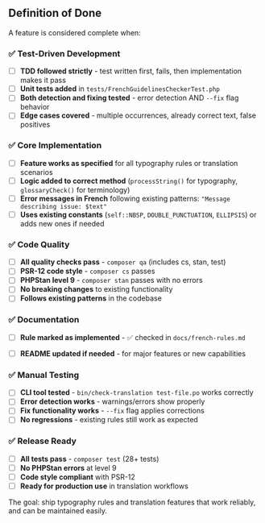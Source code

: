 ## Definition of Done

A feature is considered complete when:

### ✅ Test-Driven Development
- [ ] **TDD followed strictly** - test written first, fails, then implementation makes it pass
- [ ] **Unit tests added** in `tests/FrenchGuidelinesCheckerTest.php`
- [ ] **Both detection and fixing tested** - error detection AND `--fix` flag behavior
- [ ] **Edge cases covered** - multiple occurrences, already correct text, false positives

### ✅ Core Implementation
- [ ] **Feature works as specified** for all typography rules or translation scenarios
- [ ] **Logic added to correct method** (`processString()` for typography, `glossaryCheck()` for terminology)
- [ ] **Error messages in French** following existing patterns: `"Message describing issue: $text"`
- [ ] **Uses existing constants** (`self::NBSP`, `DOUBLE_PUNCTUATION`, `ELLIPSIS`) or adds new ones if needed

### ✅ Code Quality
- [ ] **All quality checks pass** - `composer qa` (includes cs, stan, test)
- [ ] **PSR-12 code style** - `composer cs` passes
- [ ] **PHPStan level 9** - `composer stan` passes with no errors
- [ ] **No breaking changes** to existing functionality
- [ ] **Follows existing patterns** in the codebase

### ✅ Documentation
- [ ] **Rule marked as implemented** - ✅ checked in `docs/french-rules.md`
- [ ] **README updated if needed** - for major features or new capabilities


### ✅ Manual Testing
- [ ] **CLI tool tested** - `bin/check-translation test-file.po` works correctly
- [ ] **Error detection works** - warnings/errors show properly
- [ ] **Fix functionality works** - `--fix` flag applies corrections
- [ ] **No regressions** - existing rules still work as expected

### ✅ Release Ready
- [ ] **All tests pass** - `composer test` (28+ tests)
- [ ] **No PHPStan errors** at level 9
- [ ] **Code style compliant** with PSR-12
- [ ] **Ready for production use** in translation workflows

The goal: ship typography rules and translation features that work reliably, and can be maintained easily.
